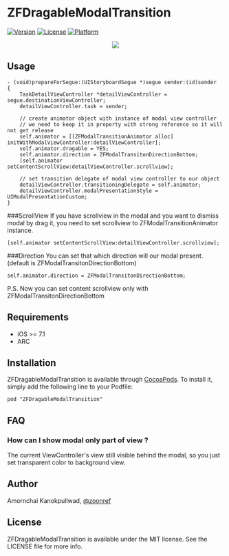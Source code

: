 # ZFDragableModalTransition

[![Version](https://img.shields.io/cocoapods/v/ZFDragableModalTransition.svg?style=flat)](http://cocoadocs.org/docsets/ZFDragableModalTransition)
[![License](https://img.shields.io/cocoapods/l/ZFDragableModalTransition.svg?style=flat)](http://cocoadocs.org/docsets/ZFDragableModalTransition)
[![Platform](https://img.shields.io/cocoapods/p/ZFDragableModalTransition.svg?style=flat)](http://cocoadocs.org/docsets/ZFDragableModalTransition)

<p align="center"><img src="https://raw.githubusercontent.com/zoonooz/ZFDragableModalTransition/master/Screenshot/ss.gif"/></p>

## Usage

```objc
- (void)prepareForSegue:(UIStoryboardSegue *)segue sender:(id)sender
{
    TaskDetailViewController *detailViewController = segue.destinationViewController;
    detailViewController.task = sender;

    // create animator object with instance of modal view controller
    // we need to keep it in property with strong reference so it will not get release
    self.animator = [[ZFModalTransitionAnimator alloc] initWithModalViewController:detailViewController];
    self.animator.dragable = YES;
    self.animator.direction = ZFModalTransitonDirectionBottom;
    [self.animator setContentScrollView:detailViewController.scrollview];

    // set transition delegate of modal view controller to our object
    detailViewController.transitioningDelegate = self.animator;
    detailViewController.modalPresentationStyle = UIModalPresentationCustom;
}
```
###ScrollView
If you have scrollview in the modal and you want to dismiss modal by drag it, you need to set scrollview to ZFModalTransitionAnimator instance.
```objc
[self.animator setContentScrollView:detailViewController.scrollview];
```

###Direction
You can set that which direction will our modal present. (default is ZFModalTransitonDirectionBottom)
```objc
self.animator.direction = ZFModalTransitonDirectionBottom;
```
P.S. Now you can set content scrollview only with ZFModalTransitonDirectionBottom

## Requirements
- iOS >= 7.1
- ARC

## Installation

ZFDragableModalTransition is available through [CocoaPods](http://cocoapods.org). To install
it, simply add the following line to your Podfile:

    pod "ZFDragableModalTransition"

## FAQ

### How can I show modal only part of view ?
The current ViewController's view still visible behind the modal, so you just set transparent color to background view.

## Author

Amornchai Kanokpullwad, [@zoonref](https://twitter.com/zoonref)

## License

ZFDragableModalTransition is available under the MIT license. See the LICENSE file for more info.
